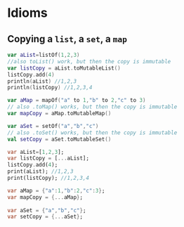 # Idioms

## Copying a ``list``, a ``set``, a ``map``

```kotlin title="Kotlin" hl_lines="3 10 14"
var aList=listOf(1,2,3)
//also toList() work, but then the copy is immutable
var listCopy = aList.toMutableList()
listCopy.add(4)
println(aList) //1,2,3
println(listCopy) //1,2,3,4

var aMap = mapOf("a" to 1,"b" to 2,"c" to 3)
// also .toMap() works, but then the copy is immutable
var mapCopy = aMap.toMutableMap()

var aSet = setOf("a","b","c")
// also .toSet() works, but then the copy is immutable
val setCopy = aSet.toMutableSet() 

```

```dart title="Dart" hl_lines="2 8 11"
var aList=[1,2,3];
var listCopy = [...aList];
listCopy.add(4);
print(aList); //1,2,3
print(listCopy); //1,2,3,4

var aMap = {"a":1,"b":2,"c":3};
var mapCopy = {...aMap};
  
var aSet = {"a","b","c"};
var setCopy = {...aSet};
```


